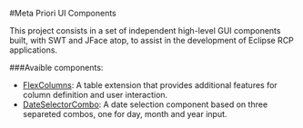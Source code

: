 #Meta Priori UI Components

This project consists in a set of independent high-level GUI components built,
with SWT and JFace atop, to assist in the development of Eclipse RCP applications.

###Avaible components:

* [FlexColumns](https://github.com/wagnerpaz/Meta-Priori-UI-Components/tree/master/com.metapriori.ui.flexcolumns.swt): A table extension that provides additional features for column definition and user interaction.
* [DateSelectorCombo](https://github.com/wagnerpaz/Meta-Priori-UI-Components/tree/master/com.metapriori.ui.dateselector.swt): A date selection component based on three separeted combos, one for day, month and year input.
